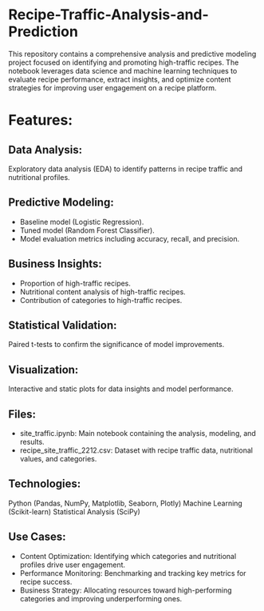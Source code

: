 # Recipe-Traffic-Analysis-and-Prediction
This repository contains a comprehensive analysis and predictive modeling project focused on identifying and promoting high-traffic recipes. The notebook leverages data science and machine learning techniques to evaluate recipe performance, extract insights, and optimize content strategies for improving user engagement on a recipe platform.

# Features:
## Data Analysis: 
Exploratory data analysis (EDA) to identify patterns in recipe traffic and nutritional profiles.
## Predictive Modeling:
- Baseline model (Logistic Regression).
- Tuned model (Random Forest Classifier).
- Model evaluation metrics including accuracy, recall, and precision.
## Business Insights:
- Proportion of high-traffic recipes.
- Nutritional content analysis of high-traffic recipes.
- Contribution of categories to high-traffic recipes.
## Statistical Validation: 
Paired t-tests to confirm the significance of model improvements.
## Visualization: 
Interactive and static plots for data insights and model performance.
## Files:
- site_traffic.ipynb: Main notebook containing the analysis, modeling, and results.
- recipe_site_traffic_2212.csv: Dataset with recipe traffic data, nutritional values, and categories.
## Technologies:
Python (Pandas, NumPy, Matplotlib, Seaborn, Plotly)
Machine Learning (Scikit-learn)
Statistical Analysis (SciPy)
## Use Cases:
- Content Optimization: Identifying which categories and nutritional profiles drive user engagement.
- Performance Monitoring: Benchmarking and tracking key metrics for recipe success.
- Business Strategy: Allocating resources toward high-performing categories and improving underperforming ones.

